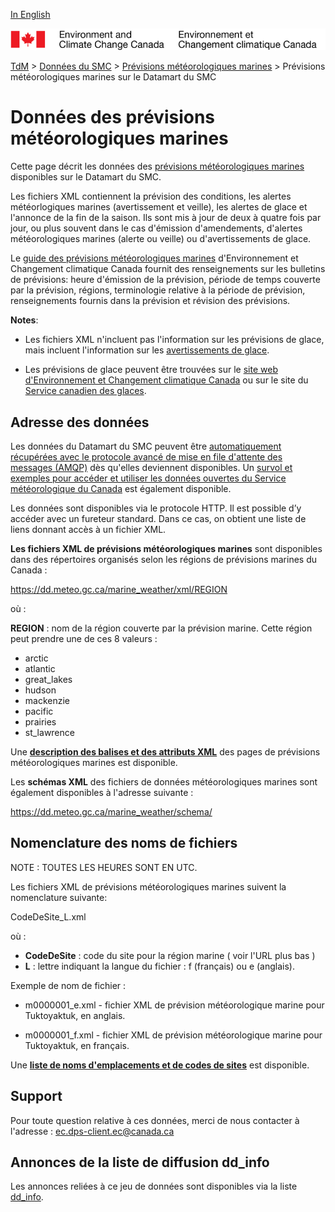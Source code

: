 [In English](readme_marine-weather-datamart_en.md)

![ECCC logo](../../img_eccc-logo.png)

[TdM](../../readme_fr.md) > [Données du SMC](../readme_fr.md) > [Prévisions météorologiques marines](readme_marine-weather_fr.md) > Prévisions météorologiques marines sur le Datamart du SMC

# Données des prévisions météorologiques marines

Cette page décrit les données des [prévisions météorologiques marines](readme_marine-weather_fr.md) disponibles sur le Datamart du SMC.

Les fichiers XML contiennent la prévision des conditions, les alertes météorlogiques marines (avertissement et veille), les alertes de glace et l'annonce de la fin de la saison. Ils sont mis à jour de deux à quatre fois par jour, ou plus souvent dans le cas d'émission d'amendements, d'alertes météorologiques marines (alerte ou veille) ou d'avertissements de glace.

Le [guide des prévisions météorologiques marines](https://www.canada.ca/fr/environnement-changement-climatique/services/renseignements-generaux-conditions-maritimes/publications/guide-previsions.html) d'Environnement et Changement climatique Canada fournit des renseignements sur les bulletins de prévisions: heure d'émission de la prévision, période de temps couverte par la prévision, régions, terminologie relative à la période de prévision, renseignements fournis dans la prévision et révision des prévisions.

__Notes__: 

* Les fichiers XML n'incluent pas l'information sur les prévisions de glace, mais incluent l'information sur les [avertissements de glace](https://www.canada.ca/fr/environnement-changement-climatique/services/previsions-observations-glaces/conditions-glaces-plus-recentes/guide-produits/apercu-bulletin-icebergs.html#averts).

* Les prévisions de glace peuvent être trouvées sur le [site web d'Environnement et Changement climatique Canada](https://www.canada.ca/fr/environnement-changement-climatique/services/previsions-observations-glaces.html) ou sur le site du [Service canadien des glaces](https://www.canada.ca/fr/environnement-changement-climatique/services/previsions-observations-glaces/conditions-glaces-plus-recentes.html).

## Adresse des données 

Les données du Datamart du SMC peuvent être [automatiquement récupérées avec le protocole avancé de mise en file d'attente des messages (AMQP)](../../msc-datamart/amqp_fr.md) dès qu'elles deviennent disponibles. Un [survol et exemples pour accéder et utiliser les données ouvertes du Service météorologique du Canada](../../usage/readme_fr.md) est également disponible.

Les données sont disponibles via le protocole HTTP. Il est possible d’y accéder avec un fureteur standard. Dans ce cas, on obtient une liste de liens donnant accès à un fichier XML.

__Les fichiers XML de prévisions météorologiques marines__ sont disponibles dans des répertoires organisés selon les régions de prévisions marines du Canada :

  https://dd.meteo.gc.ca/marine_weather/xml/REGION

où :

 __REGION__ : nom de la région couverte par la prévision marine. Cette région peut prendre une de ces 8 valeurs :
 
* arctic
* atlantic
* great_lakes
* hudson
* mackenzie
* pacific
* prairies
* st_lawrence

Une [__description des balises et des attributs XML__](https://collaboration.cmc.ec.gc.ca/cmc/cmos/public_doc/msc-data/marine-weather/marine_tags_table_f.csv) des pages de prévisions météorologiques marines est disponible.

Les __schémas XML__ des fichiers de données météorologiques marines sont également disponibles à l'adresse suivante :

https://dd.meteo.gc.ca/marine_weather/schema/

## Nomenclature des noms de fichiers

NOTE : TOUTES LES HEURES SONT EN UTC.

Les fichiers XML de prévisions météorologiques marines suivent la nomenclature suivante:

CodeDeSite_L.xml

où :

* __CodeDeSite__ : code du site pour la région marine ( voir l'URL plus bas )
* __L__ : lettre indiquant la langue du fichier : f (français) ou e (anglais).

Exemple de nom de fichier :

* m0000001_e.xml - fichier XML de prévision météorologique marine pour Tuktoyaktuk, en anglais.

* m0000001_f.xml - fichier XML de prévision météorologique marine pour Tuktoyaktuk, en français.

Une [__liste de noms d'emplacements et de codes de sites__](https://collaboration.cmc.ec.gc.ca/cmc/cmos/public_doc/msc-data/marine-weather/marine_region_list_fr.csv) est disponible.

## Support

Pour toute question relative à ces données, merci de nous contacter à l'adresse : [ec.dps-client.ec@canada.ca](mailto:ec.dps-client.ec@canada.ca)

## Annonces de la liste de diffusion dd_info 

Les annonces reliées à ce jeu de données sont disponibles via la liste [dd_info](https://lists.ec.gc.ca/cgi-bin/mailman/listinfo/dd_info).
























